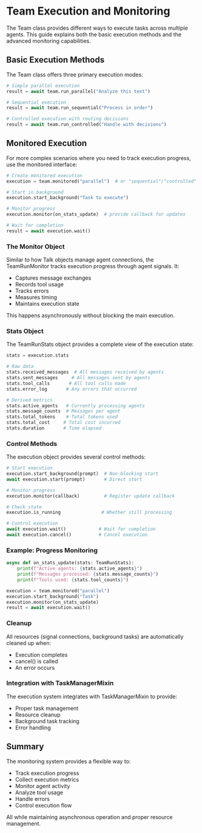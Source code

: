 # Team Execution and Monitoring

The Team class provides different ways to execute tasks across multiple agents. This guide explains both the basic execution methods and the advanced monitoring capabilities.

## Basic Execution Methods

The Team class offers three primary execution modes:

```python
# Simple parallel execution
result = await team.run_parallel("Analyze this text")

# Sequential execution
result = await team.run_sequential("Process in order")

# Controlled execution with routing decisions
result = await team.run_controlled("Handle with decisions")
```

## Monitored Execution

For more complex scenarios where you need to track execution progress, use the monitored interface:

```python
# Create monitored execution
execution = team.monitored("parallel")  # or "sequential"/"controlled"

# Start in background
execution.start_background("Task to execute")

# Monitor progress
execution.monitor(on_stats_update)  # provide callback for updates

# Wait for completion
result = await execution.wait()
```

### The Monitor Object

Similar to how Talk objects manage agent connections, the TeamRunMonitor tracks execution progress through agent signals. It:
- Captures message exchanges
- Records tool usage
- Tracks errors
- Measures timing
- Maintains execution state

This happens asynchronously without blocking the main execution.

### Stats Object

The TeamRunStats object provides a complete view of the execution state:

```python
stats = execution.stats

# Raw data
stats.received_messages  # All messages received by agents
stats.sent_messages     # All messages sent by agents
stats.tool_calls       # All tool calls made
stats.error_log       # Any errors that occurred

# Derived metrics
stats.active_agents   # Currently processing agents
stats.message_counts  # Messages per agent
stats.total_tokens    # Total tokens used
stats.total_cost     # Total cost incurred
stats.duration       # Time elapsed
```

### Control Methods

The execution object provides several control methods:

```python
# Start execution
execution.start_background(prompt)  # Non-blocking start
await execution.start(prompt)       # Direct start

# Monitor progress
execution.monitor(callback)         # Register update callback

# Check state
execution.is_running               # Whether still processing

# Control execution
await execution.wait()            # Wait for completion
await execution.cancel()          # Cancel execution
```

### Example: Progress Monitoring

```python
async def on_stats_update(stats: TeamRunStats):
    print(f"Active agents: {stats.active_agents}")
    print(f"Messages processed: {stats.message_counts}")
    print(f"Tools used: {stats.tool_counts}")

execution = team.monitored("parallel")
execution.start_background("Task")
execution.monitor(on_stats_update)
result = await execution.wait()
```

### Cleanup

All resources (signal connections, background tasks) are automatically cleaned up when:
- Execution completes
- cancel() is called
- An error occurs

### Integration with TaskManagerMixin

The execution system integrates with TaskManagerMixin to provide:
- Proper task management
- Resource cleanup
- Background task tracking
- Error handling

## Summary

The monitoring system provides a flexible way to:
- Track execution progress
- Collect execution metrics
- Monitor agent activity
- Analyze tool usage
- Handle errors
- Control execution flow

All while maintaining asynchronous operation and proper resource management.
